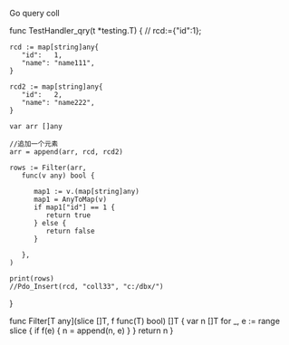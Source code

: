 Go query coll




func TestHandler_qry(t *testing.T) {
    // rcd:={"id":1};

    rcd := map[string]any{
       "id":   1,
       "name": "name111",
    }

    rcd2 := map[string]any{
       "id":   2,
       "name": "name222",
    }

    var arr []any

    //追加一个元素
    arr = append(arr, rcd, rcd2)

    rows := Filter(arr,
       func(v any) bool {

          map1 := v.(map[string]any)
          map1 = AnyToMap(v)
          if map1["id"] == 1 {
             return true
          } else {
             return false
          }

       },
    )

    print(rows)
    //Pdo_Insert(rcd, "coll33", "c:/dbx/")
}




func Filter[T any](slice []T, f func(T) bool) []T {
    var n []T
    for _, e := range slice {
       if f(e) {
          n = append(n, e)
       }
    }
    return n
}

